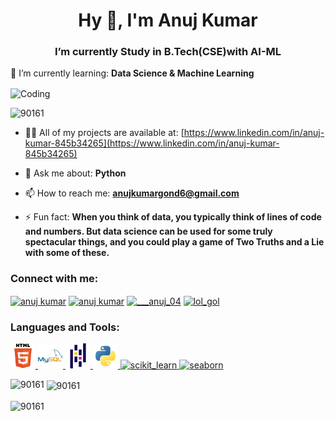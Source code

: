 <h1 align="center">Hy 👋, I'm Anuj Kumar</h1>
<h3 align="center">I’m currently Study in B.Tech(CSE)with AI-ML</h3>

🌱 I’m currently learning: **Data Science & Machine Learning**

<img align="center" alt="Coding" width="400" src="https://camo.githubusercontent.com/c1dcb74cc1c1835b1d716f5051499a2814c683c806b15f04b0eba492863703e9/68747470733a2f2f63646e2e6472696262626c652e636f6d2f75736572732f3733303730332f73637265656e73686f74732f363538313234332f6176656e746f2e676966">
<p align="left"> <img src="https://komarev.com/ghpvc/?username=90161&label=Profile%20views&color=0e75b6&style=flat" alt="90161" /> </p>


- 👨‍💻 All of my projects are available at:
 [https://www.linkedin.com/in/anuj-kumar-845b34265](https://www.linkedin.com/in/anuj-kumar-845b34265)

- 💬 Ask me about: **Python**

- 📫 How to reach me:
 **anujkumargond6@gmail.com**

- ⚡ Fun fact:
 **When you think of data, you typically think of lines of code and numbers. But data science can be used for some truly spectacular things, and you could play a game of Two Truths and a Lie with some of these.**

<h3 align="left">Connect with me:</h3>
<p align="left">
<a href="https://linkedin.com/in/anuj kumar" target="blank"><img align="center" src="https://raw.githubusercontent.com/rahuldkjain/github-profile-readme-generator/master/src/images/icons/Social/linked-in-alt.svg" alt="anuj kumar" height="30" width="40" /></a>
<a href="https://fb.com/anuj kumar" target="blank"><img align="center" src="https://raw.githubusercontent.com/rahuldkjain/github-profile-readme-generator/master/src/images/icons/Social/facebook.svg" alt="anuj kumar" height="30" width="40" /></a>
<a href="https://instagram.com/___anuj_04" target="blank"><img align="center" src="https://raw.githubusercontent.com/rahuldkjain/github-profile-readme-generator/master/src/images/icons/Social/instagram.svg" alt="___anuj_04" height="30" width="40" /></a>
<a href="https://www.youtube.com/c/lol_gol" target="blank"><img align="center" src="https://raw.githubusercontent.com/rahuldkjain/github-profile-readme-generator/master/src/images/icons/Social/youtube.svg" alt="lol_gol" height="30" width="40" /></a>
</p>

<h3 align="left">Languages and Tools:</h3>
<p align="left"> <a href="https://www.w3.org/html/" target="_blank" rel="noreferrer"> <img src="https://raw.githubusercontent.com/devicons/devicon/master/icons/html5/html5-original-wordmark.svg" alt="html5" width="40" height="40"/> </a> <a href="https://www.mysql.com/" target="_blank" rel="noreferrer"> <img src="https://raw.githubusercontent.com/devicons/devicon/master/icons/mysql/mysql-original-wordmark.svg" alt="mysql" width="40" height="40"/> </a> <a href="https://pandas.pydata.org/" target="_blank" rel="noreferrer"> <img src="https://raw.githubusercontent.com/devicons/devicon/2ae2a900d2f041da66e950e4d48052658d850630/icons/pandas/pandas-original.svg" alt="pandas" width="40" height="40"/> </a> <a href="https://www.python.org" target="_blank" rel="noreferrer"> <img src="https://raw.githubusercontent.com/devicons/devicon/master/icons/python/python-original.svg" alt="python" width="40" height="40"/> </a> <a href="https://scikit-learn.org/" target="_blank" rel="noreferrer"> <img src="https://upload.wikimedia.org/wikipedia/commons/0/05/Scikit_learn_logo_small.svg" alt="scikit_learn" width="40" height="40"/> </a> <a href="https://seaborn.pydata.org/" target="_blank" rel="noreferrer"> <img src="https://seaborn.pydata.org/_images/logo-mark-lightbg.svg" alt="seaborn" width="40" height="40"/> </a> </p>

<p><img align="left" src="https://github-readme-stats.vercel.app/api/top-langs?username=90161&show_icons=true&locale=en&layout=compact" alt="90161" /></p>

<p>&nbsp;<img align="center" src="https://github-readme-stats.vercel.app/api?username=90161&show_icons=true&locale=en" alt="90161" /></p>

<p><img align="center" src="https://github-readme-streak-stats.herokuapp.com/?user=90161&" alt="90161" /></p>
